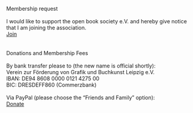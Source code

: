Membership request  
\
I would like to support the open book society e.V. and hereby give notice that I am joining the association.  
[Join](https://forms.gle/cbyK2GpbFPEC9jvG9)  
\
\
Donations and Membership Fees  
\
By bank transfer please to (the new name is official shortly):  
Verein zur Förderung von Grafik und Buchkunst Leipzig e.V.  
IBAN: DE94 8608 0000 0121 4275 00  
BIC: DRESDEFF860 (Commerzbank)  
\
Via PayPal (please choose the “Friends and Family” option):  
[Donate](https://paypal.me/openbooksociety)
